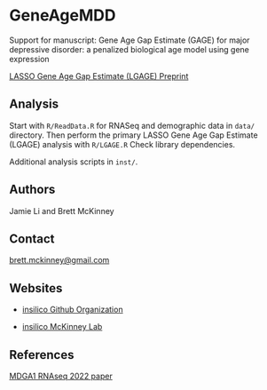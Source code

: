 # GeneAgeMDD

Support for manuscript: Gene Age Gap Estimate (GAGE) for major depressive disorder: a penalized biological age model using gene expression 

[LASSO Gene Age Gap Estimate (LGAGE) Preprint](https://www.biorxiv.org/content/10.1101/2024.09.03.610913v2)

## Analysis

Start with `R/ReadData.R` for RNASeq and demographic data in `data/` directory. Then perform the primary LASSO Gene Age Gap Estimate (LGAGE) analysis with `R/LGAGE.R` Check library dependencies.

Additional analysis scripts in `inst/`. 

## Authors
Jamie Li and Brett McKinney

## Contact

[brett.mckinney@gmail.com](brett.mckinney@gmail.com)

## Websites

-   [insilico Github Organization](https://github.com/insilico)

-   [insilico McKinney Lab](http://insilico.utulsa.edu/)

## References

[MDGA1 RNAseq 2022 paper](https://doi.org/10.1016/j.bbih.2022.100534)
